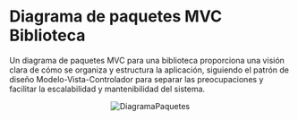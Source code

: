 # Diagrama de paquetes MVC Biblioteca

Un diagrama de paquetes MVC para una biblioteca proporciona una visión clara de cómo se organiza y estructura la aplicación, siguiendo el patrón de diseño Modelo-Vista-Controlador para separar las preocupaciones y facilitar la escalabilidad y mantenibilidad del sistema.

<center>

![DiagramaPaquetes](https://github.com/nicholelouis/ETS/blob/main/Tema2/DiagramasPaquetes/img/biblioteca1.drawio.png)

<center>
